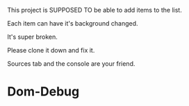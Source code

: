 This project is SUPPOSED TO be able to add items to the list.

Each item can have it's background changed.

It's super broken.

Please clone it down and fix it. 

Sources tab and the console are your friend. 
# Dom-Debug
